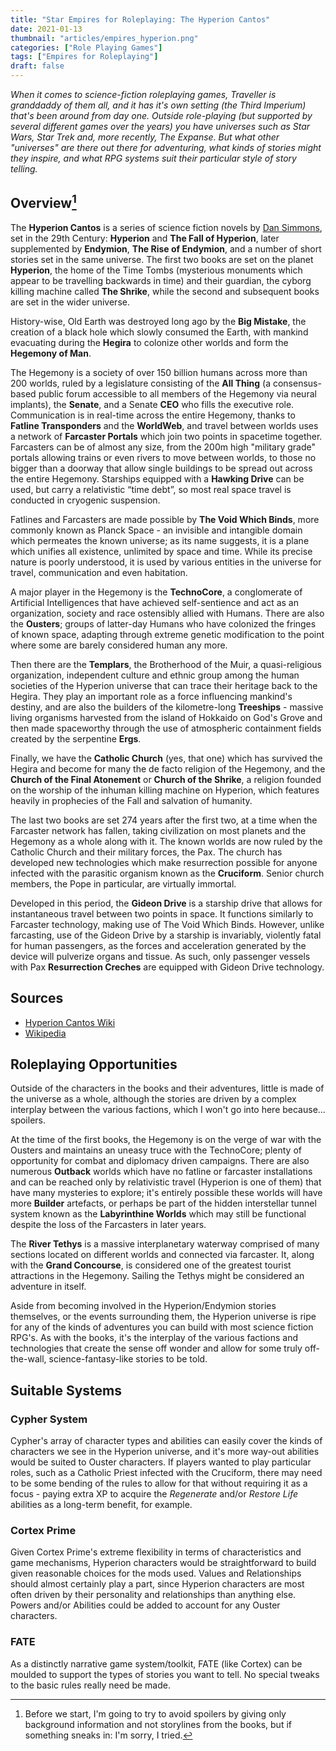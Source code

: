 ```yaml
---
title: "Star Empires for Roleplaying: The Hyperion Cantos"
date: 2021-01-13
thumbnail: "articles/empires_hyperion.png"
categories: ["Role Playing Games"]
tags: ["Empires for Roleplaying"]
draft: false
---
```


_When it comes to science-fiction roleplaying games, Traveller is granddaddy of them all, and it has it's own setting (the Third Imperium) that's been around from day one. Outside role-playing (but supported by several different games over the years) you have universes such as Star Wars, Star Trek and, more recently, The Expanse. But what other "universes" are there out there for adventuring, what kinds of stories might they inspire, and what RPG systems suit their particular style of story telling._

## Overview[^1]

The **Hyperion Cantos** is a series of science fiction novels by [Dan Simmons](https://en.wikipedia.org/wiki/Dan_Simmons), set in the 29th Century: **Hyperion** and **The Fall of Hyperion**, later supplemented by **Endymion**, **The Rise of Endymion**, and a number of short stories set in the same universe. The first two books are set on the planet **Hyperion**, the home of the Time Tombs (mysterious monuments which appear to be travelling backwards in time) and their guardian, the cyborg killing machine called **The Shrike**, while the second and subsequent books are set in the wider universe.

History-wise, Old Earth was destroyed long ago by the **Big Mistake**, the creation of a black hole which slowly consumed the Earth, with mankind evacuating during the **Hegira** to colonize other worlds and form the **Hegemony of Man**.

The Hegemony is a society of over 150 billion humans across more than 200 worlds, ruled by a legislature consisting of the **All Thing** (a consensus-based public forum accessible to all members of the Hegemony via neural implants), the **Senate**, and a Senate **CEO** who fills the executive role. Communication is in real-time across the entire Hegemony, thanks to **Fatline Transponders** and the **WorldWeb**, and travel between worlds uses a network of **Farcaster Portals** which join two points in spacetime together. Farcasters can be of almost any size, from the 200m high "military grade" portals allowing trains or even rivers to move between worlds, to those no bigger than a doorway that allow single buildings to be spread out across the entire Hegemony. Starships equipped with a **Hawking Drive** can be used, but carry a relativistic “time debt”, so most real space travel is conducted in cryogenic suspension.

Fatlines and Farcasters are made possible by **The Void Which Binds**, more commonly known as Planck Space - an invisible and intangible domain which permeates the known universe; as its name suggests, it is a plane which unifies all existence, unlimited by space and time. While its precise nature is poorly understood, it is used by various entities in the universe for travel, communication and even habitation.

A major player in the Hegemony is the **TechnoCore**, a conglomerate of Artificial Intelligences that have achieved self-sentience and act as an organization, society and race ostensibly allied with Humans. There are also the **Ousters**; groups of latter-day Humans who have colonized the fringes of known space, adapting through extreme genetic modification to the point where some are barely considered human any more.

Then there are the **Templars**, the Brotherhood of the Muir, a quasi-religious organization, independent culture and ethnic group among the human societies of the Hyperion universe that can trace their heritage back to the Hegira. They play an important role as a force influencing mankind's destiny, and are also the builders of the kilometre-long **Treeships** - massive living organisms harvested from the island of Hokkaido on God's Grove and then made spaceworthy through the use of atmospheric containment fields created by the serpentine **Ergs**.

Finally, we have the **Catholic Church** (yes, that one) which has survived the Hegira and become for many the de facto religion of the Hegemony, and the **Church of the Final Atonement** or **Church of the Shrike**, a religion founded on the worship of the inhuman killing machine on Hyperion, which features heavily in prophecies of the Fall and salvation of humanity.

The last two books are set 274 years after the first two, at a time when the Farcaster network has fallen, taking civilization on most planets and the Hegemony as a whole along with it. The known worlds are now ruled by the Catholic Church and their military forces, the Pax. The church has developed new technologies which make resurrection possible for anyone infected with the parasitic organism known as the **Cruciform**. Senior church members, the Pope in particular, are virtually immortal.

Developed in this period, the **Gideon Drive** is a starship drive that allows for instantaneous travel between two points in space. It functions similarly to Farcaster technology, making use of The Void Which Binds. However, unlike farcasting, use of the Gideon Drive by a starship is invariably, violently fatal for human passengers, as the forces and acceleration generated by the device will pulverize organs and tissue. As such, only passenger vessels with Pax **Resurrection Creches** are equipped with Gideon Drive technology.

## Sources

- [Hyperion Cantos Wiki](https://hyperioncantos.fandom.com/wiki/Hyperion_Cantos_Wiki)
- [Wikipedia](https://en.wikipedia.org/wiki/Hyperion_Cantos)

## Roleplaying Opportunities

Outside of the characters in the books and their adventures, little is made of the universe as a whole, although the stories are driven by a complex interplay between the various factions, which I won't go into here because... spoilers.

At the time of the first books, the Hegemony is on the verge of war with the Ousters and maintains an uneasy truce with the TechnoCore; plenty of opportunity for combat and diplomacy driven campaigns. There are also numerous **Outback** worlds which have no fatline or farcaster installations and can be reached only by relativistic travel (Hyperion is one of them) that have many mysteries to explore; it's entirely possible these worlds will have more **Builder** artefacts, or perhaps be part of the hidden interstellar tunnel system known as the **Labyrinthine Worlds** which may still be functional despite the loss of the Farcasters in later years.

The **River Tethys** is a massive interplanetary waterway comprised of many sections located on different worlds and connected via farcaster. It, along with the **Grand Concourse**, is considered one of the greatest tourist attractions in the Hegemony. Sailing the Tethys might be considered an adventure in itself.

Aside from becoming involved in the Hyperion/Endymion stories themselves, or the events surrounding them, the Hyperion universe is ripe for any of the kinds of adventures you can build with most science fiction RPG's. As with the books, it's the interplay of the various factions and technologies that create the sense off wonder and allow for some truly off-the-wall, science-fantasy-like stories to be told.

## Suitable Systems

### Cypher System

Cypher's array of character types and abilities can easily cover the kinds of characters we see in the Hyperion universe, and it's more way-out abilities would be suited to Ouster characters. If players wanted to play particular roles, such as a Catholic Priest infected with the Cruciform, there may need to be some bending of the rules to allow for that without requiring it as a focus - paying extra XP to acquire the _Regenerate_ and/or _Restore Life_ abilities as a long-term benefit, for example.

### Cortex Prime

Given Cortex Prime's extreme flexibility in terms of characteristics and game mechanisms, Hyperion characters would be straightforward to build given reasonable choices for the mods used. Values and Relationships should almost certainly play a part, since Hyperion characters are most often driven by their personality and relationships than anything else. Powers and/or Abilities could be added to account for any Ouster characters.

### FATE

As a distinctly narrative game system/toolkit, FATE (like Cortex) can be moulded to support the types of stories you want to tell. No special tweaks to the basic rules really need be made.

[^1]: Before we start, I'm going to try to avoid spoilers by giving only background information and not storylines from the books, but if something sneaks in: I'm sorry, I tried.
